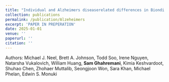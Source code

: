 ```yaml
---
title: "Individual and Alzheimers diseaserelated differences in Biondi body amyloid morphologies in human choroid plexus epithelial cells"
collection: publications
permalink: /publication/Alzeheimers
excerpt: 'PAPER IN PREPERATION'
date: 2025-01-01
venue: ''
paperurl: ''
citation: ''
---
```


Authors: Michael J. Neel, Brett A. Johnson, Todd Soo, Irene Nguyen, Natarsha Vukalovich, William Huang, **Sam Ghahremani**, Kimia Keshvardoot, Shuhao Chen, Zhohaer Muttalib, Seongjoon Won, Sara Khan, Michael Phelan, Edwin S. Monuki